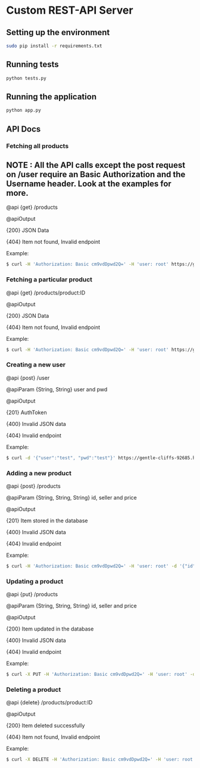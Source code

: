 Custom REST-API Server
======================


Setting up the environment
--------------------------

```bash
sudo pip install -r requirements.txt
```

Running tests
-------------

```bash
python tests.py
```

Running the application
-----------------------

```bash
python app.py
```

API Docs
--------

### Fetching all products

## NOTE : All the API calls except the post request on /user require an Basic Authorization and the Username header. Look at the examples for more.

@api {get} /products

@apiOutput 

{200} JSON Data

{404} Item not found, Invalid endpoint

Example:

```bash
$ curl -H 'Authorization: Basic cm9vdDpwd2Q=' -H 'user: root' https://gentle-cliffs-92685.herokuapp.com/products
```

### Fetching a particular product

@api {get} /products/product:ID

@apiOutput 

{200} JSON Data

{404} Item not found, Invalid endpoint

Example:

```bash
$ curl -H 'Authorization: Basic cm9vdDpwd2Q=' -H 'user: root' https://gentle-cliffs-92685.herokuapp.com/products/foo
```

### Creating a new user

@api {post} /user

@apiParam {String, String} user and pwd

@apiOutput 

{201} AuthToken

{400} Invalid JSON data

{404} Invalid endpoint

Example:

```bash
$ curl -d '{"user":"test", "pwd":"test"}' https://gentle-cliffs-92685.herokuapp.com/user
```

### Adding a new product

@api {post} /products

@apiParam {String, String, String} id, seller and price

@apiOutput 

{201} Item stored in the database

{400} Invalid JSON data

{404} Invalid endpoint

Example:

```bash
$ curl -H 'Authorization: Basic cm9vdDpwd2Q=' -H 'user: root' -d '{"id":"bar", "seller":"foo", "price":"149"}' https://gentle-cliffs-92685.herokuapp.com/products
```

### Updating a product

@api {put} /products

@apiParam {String, String, String} id, seller and price

@apiOutput 

{200} Item updated in the database

{400} Invalid JSON data

{404} Invalid endpoint

Example:

```bash
$ curl -X PUT -H 'Authorization: Basic cm9vdDpwd2Q=' -H 'user: root' -d '{"id":"bar", "seller":"foo", "price":"249"}' https://gentle-cliffs-92685.herokuapp.com/products
```

### Deleting a product

@api {delete} /products/product:ID

@apiOutput 

{200} Item deleted successfully

{404} Item not found, Invalid endpoint

Example:

```bash
$ curl -X DELETE -H 'Authorization: Basic cm9vdDpwd2Q=' -H 'user: root' https://gentle-cliffs-92685.herokuapp.com/products/foo
```